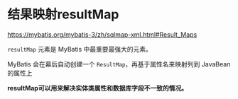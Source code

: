 # 结果映射resultMap

https://mybatis.org/mybatis-3/zh/sqlmap-xml.html#Result_Maps

`resultMap` 元素是 MyBatis 中最重要最强大的元素。

MyBatis 会在幕后自动创建一个 `ResultMap`，再基于属性名来映射列到 JavaBean 的属性上

**resultMap可以用来解决实体类属性和数据库字段不一致的情况。** 

